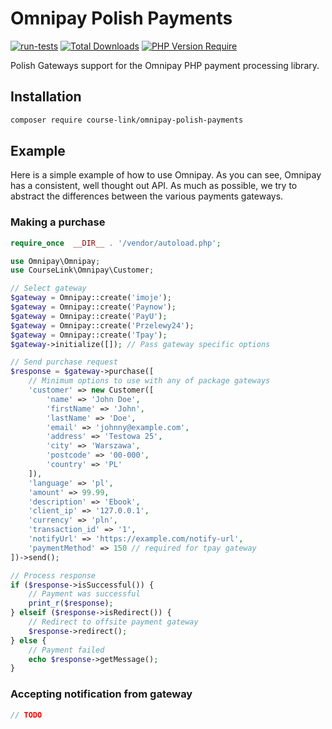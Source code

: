 # Omnipay Polish Payments

[![run-tests](https://github.com/Course-Link/omnipay-polish-payments/actions/workflows/run-tests.yml/badge.svg)](https://github.com/Course-Link/omnipay-polish-payments/actions/workflows/run-tests.yml)
[![Total Downloads](http://poser.pugx.org/course-link/omnipay-polish-payments/downloads)](https://packagist.org/packages/course-link/omnipay-polish-payments)
[![PHP Version Require](http://poser.pugx.org/course-link/omnipay-polish-payments/require/php)](https://packagist.org/packages/course-link/omnipay-polish-payments)

Polish Gateways support for the Omnipay PHP payment processing library.

## Installation

```bash
composer require course-link/omnipay-polish-payments
```

## Example

Here is a simple example of how to use Omnipay. As you can see, Omnipay has a consistent, well thought out API. As much
as possible, we try to abstract the differences between the various payments gateways.

### Making a purchase

```php
require_once  __DIR__ . '/vendor/autoload.php';

use Omnipay\Omnipay;
use CourseLink\Omnipay\Customer;

// Select gateway
$gateway = Omnipay::create('imoje');
$gateway = Omnipay::create('Paynow');
$gateway = Omnipay::create('PayU');
$gateway = Omnipay::create('Przelewy24');
$gateway = Omnipay::create('Tpay');
$gateway->initialize([]); // Pass gateway specific options

// Send purchase request
$response = $gateway->purchase([
    // Minimum options to use with any of package gateways
    'customer' => new Customer([
        'name' => 'John Doe',
        'firstName' => 'John',
        'lastName' => 'Doe',
        'email' => 'johnny@example.com',
        'address' => 'Testowa 25',
        'city' => 'Warszawa',
        'postcode' => '00-000',
        'country' => 'PL'
    ]),
    'language' => 'pl',
    'amount' => 99.99,
    'description' => 'Ebook',
    'client_ip' => '127.0.0.1',
    'currency' => 'pln',
    'transaction_id' => '1',
    'notifyUrl' => 'https://example.com/notify-url',
    'paymentMethod' => 150 // required for tpay gateway
])->send();

// Process response
if ($response->isSuccessful()) {
    // Payment was successful
    print_r($response);
} elseif ($response->isRedirect()) {
    // Redirect to offsite payment gateway
    $response->redirect();
} else {
    // Payment failed
    echo $response->getMessage();
}
```

### Accepting notification from gateway

```php
// TODO
```